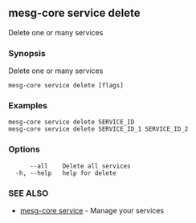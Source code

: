 ## mesg-core service delete

Delete one or many services

### Synopsis

Delete one or many services

```
mesg-core service delete [flags]
```

### Examples

```
mesg-core service delete SERVICE_ID
mesg-core service delete SERVICE_ID_1 SERVICE_ID_2
```

### Options

```
      --all    Delete all services
  -h, --help   help for delete
```

### SEE ALSO

* [mesg-core service](mesg-core_service.md)	 - Manage your services

